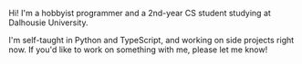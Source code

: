 Hi! I'm a hobbyist programmer and a 2nd-year CS student studying at Dalhousie University.  
  
I'm self-taught in Python and TypeScript, and working on side projects right now. If you'd like to work on something with me, please let me know!
